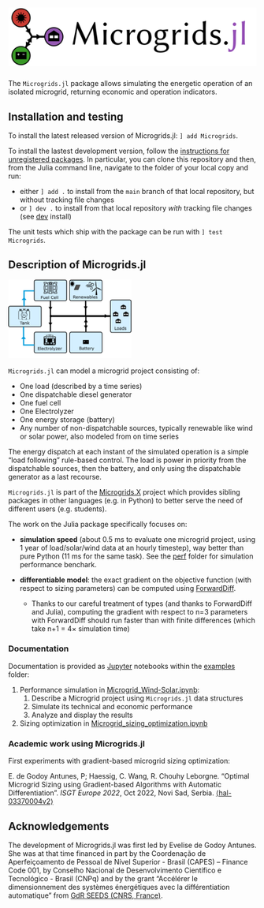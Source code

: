 # ![Microgrids.jl](https://github.com/Microgrids-X/Microgrids-artwork/raw/main/svg/Microgrids-jl.svg)

The `Microgrids.jl` package allows simulating the energetic operation of an isolated microgrid,
returning economic and operation indicators.


## Installation and testing

To install the latest released version of Microgrids.jl: `] add Microgrids`.

To install the lastest development version, follow the [instructions for unregistered packages](http://pkgdocs.julialang.org/v1/managing-packages/#Adding-unregistered-packages).
In particular, you can clone this repository and then, from the Julia command line,
navigate to the folder of your local copy and run:
- either `] add .` to install from the `main` branch of that local repository, but without tracking file changes
- or `] dev .` to install from that local repository *with* tracking file changes (see [dev](https://pkgdocs.julialang.org/v1/managing-packages/#developing) install)

The unit tests which ship with the package can be run with `] test Microgrids`.

## Description of Microgrids.jl

<img alt="Microgrid sizing illustration" src='examples/images/microgrid_h2.png' width="250px">

`Microgrids.jl` can model a microgrid project consisting of:
- One load (described by a time series)
- One dispatchable diesel generator 
- One fuel cell
- One Electrolyzer
- One energy storage (battery)
- Any number of non-dispatchable sources, typically renewable like wind or solar power,
  also modeled from on time series

The energy dispatch at each instant of the simulated operation is a simple
“load following” rule-based control.
The load is power in priority from the dispatchable sources,
then the battery, and only using the dispatchable generator as a last recourse.

`Microgrids.jl` is part of the [Microgrids.X](https://github.com/Microgrids-X/) project
which provides sibling packages in other languages (e.g. in Python)
to better serve the need of different users (e.g. students).

The work on the Julia package specifically focuses on:
- **simulation speed** (about 0.5 ms to evaluate one microgrid project,
  using 1 year of load/solar/wind data at an hourly timestep), way better than pure Python (11 ms for the same task).
  See the [perf](perf) folder for simulation performance benchark.
- **differentiable model**: the exact gradient on the objective function
  (with respect to sizing parameters) can be computed using
  [ForwardDiff](http://www.juliadiff.org/ForwardDiff.jl/).

    - Thanks to our careful treatment of types (and thanks to ForwardDiff and Julia),
      computing the gradient with respect to n=3 parameters with ForwardDiff should run
      faster than with finite differences (which take n+1 = 4× simulation time)

### Documentation

Documentation is provided as [Jupyter](https://jupyter.org/) notebooks within the [examples](examples) folder:
1. Performance simulation in [Microgrid_Wind-Solar.ipynb](examples/Microgrid_Wind-Solar.ipynb):
   1. Describe a Microgrid project using `Microgrids.jl` data structures
   2. Simulate its technical and economic performance
   3. Analyze and display the results
2. Sizing optimization in [Microgrid_sizing_optimization.ipynb](examples/Microgrid_sizing_optimization.ipynb)

### Academic work using Microgrids.jl

First experiments with gradient-based microgrid sizing optimization:

E. de Godoy Antunes, P; Haessig, C. Wang, R. Chouhy Leborgne. “Optimal Microgrid Sizing using Gradient-based Algorithms with Automatic Differentiation”. *ISGT Europe 2022*, Oct 2022, Novi Sad, Serbia. [⟨hal-03370004v2⟩](https://hal.archives-ouvertes.fr/hal-03370004)


## Acknowledgements

The development of Microgrids.jl was first led by Evelise de Godoy Antunes.
She was at that time financed in part by
the Coordenação de Aperfeiçoamento de Pessoal de Nı́vel Superior - Brasil (CAPES) – Finance Code 001,
by Conselho Nacional de Desenvolvimento Cientı́fico e Tecnológico - Brasil (CNPq)
and by the grant “Accélérer le dimensionnement des systèmes énergétiques avec
la différentiation automatique” from [GdR SEEDS (CNRS, France)](https://seeds.cnrs.fr/).
